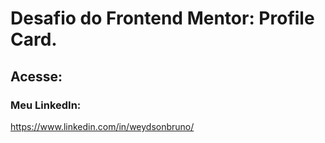 # Desafio do Frontend Mentor: Profile Card.

## Acesse:


### Meu LinkedIn:
https://www.linkedin.com/in/weydsonbruno/
